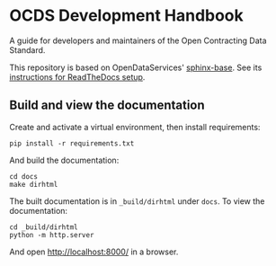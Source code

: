 # OCDS Development Handbook

A guide for developers and maintainers of the Open Contracting Data Standard.

This repository is based on OpenDataServices' [sphinx-base](https://github.com/OpenDataServices/sphinx-base). See its [instructions for ReadTheDocs setup](https://github.com/OpenDataServices/sphinx-base#building-on-readthedocs).

## Build and view the documentation

Create and activate a virtual environment, then install requirements:

```shell
pip install -r requirements.txt
```

And build the documentation:

```
cd docs
make dirhtml
```

The built documentation is in `_build/dirhtml` under `docs`. To view the documentation:

```shell
cd _build/dirhtml
python -m http.server
```

And open <http://localhost:8000/> in a browser.

